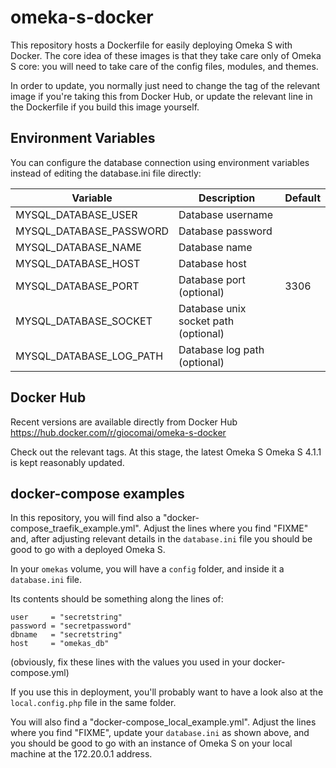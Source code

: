 # omeka-s-docker

This repository hosts a Dockerfile for easily deploying Omeka S with Docker. The core idea of these images is that they take care only of Omeka S core: you will need to take care of the config files, modules, and themes. 

In order to update, you normally just need to change the tag of the relevant image if you're taking this from Docker Hub, or update the relevant line in the Dockerfile if you build this image yourself.

## Environment Variables

You can configure the database connection using environment variables instead of editing the database.ini file directly:

| Variable                | Description                          | Default |
|-------------------------|--------------------------------------|---------|
| MYSQL_DATABASE_USER     | Database username                    |         |
| MYSQL_DATABASE_PASSWORD | Database password                    |         |
| MYSQL_DATABASE_NAME     | Database name                        |         |
| MYSQL_DATABASE_HOST     | Database host                        |         |
| MYSQL_DATABASE_PORT     | Database port (optional)             | 3306    |
| MYSQL_DATABASE_SOCKET   | Database unix socket path (optional) |         |
| MYSQL_DATABASE_LOG_PATH | Database log path (optional)         |         |

## Docker Hub

Recent versions are available directly from Docker Hub  https://hub.docker.com/r/giocomai/omeka-s-docker

Check out the relevant tags. At this stage, the latest Omeka S Omeka S 4.1.1 is kept reasonably updated. 

## docker-compose examples

In this repository, you will find also a "docker-compose_traefik_example.yml". Adjust the lines where you find "FIXME" and, after adjusting relevant details in the `database.ini` file you should be good to go with a deployed Omeka S. 

In your `omekas` volume, you will have a `config` folder, and inside it a `database.ini` file.

Its contents should be something along the lines of:

```
user     = "secretstring"
password = "secretpassword"
dbname   = "secretstring"
host     = "omekas_db"
```
(obviously, fix these lines with the values you used in your docker-compose.yml)

If you use this in deployment, you'll probably want to have a look also at the `local.config.php` file in the same folder.

You will also find a "docker-compose_local_example.yml".  Adjust the lines where you find "FIXME", update your `database.ini` as shown above, and you should be good to go with an instance of Omeka S on your local machine at the 172.20.0.1 address. 

